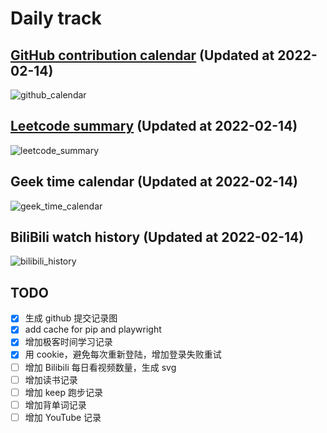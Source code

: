 # Daily track

## [GitHub contribution calendar](https://github.com/j178) (Updated at 2022-02-14)
![github_calendar](https://s2.loli.net/2022/02/14/h84U1CQH9fgAMev.png)

## [Leetcode summary](https://leetcode-cn.com/u/j178) (Updated at 2022-02-14)
![leetcode_summary](https://s2.loli.net/2022/02/14/lLe3I29NmuaoXz7.png)

## Geek time calendar (Updated at 2022-02-14)
![geek_time_calendar](https://s2.loli.net/2022/02/14/dy6bpSgGRFequzY.png)

## BiliBili watch history (Updated at 2022-02-14)
![bilibili_history]()


## TODO
- [x] 生成 github 提交记录图
- [x] add cache for pip and playwright
- [x] 增加极客时间学习记录
- [x] 用 cookie，避免每次重新登陆，增加登录失败重试
- [ ] 增加 Bilibili 每日看视频数量，生成 svg
- [ ] 增加读书记录
- [ ] 增加 keep 跑步记录
- [ ] 增加背单词记录
- [ ] 增加 YouTube 记录
